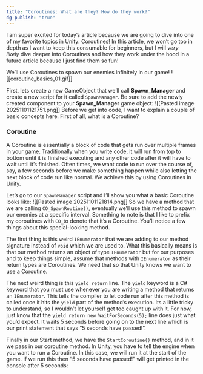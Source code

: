 ```yaml
---
title: "Coroutines: What are they? How do they work?"
dg-publish: "true"
---
```

I am super excited for today’s article because we are going to dive into one of my favorite topics in Unity: Coroutines! In this article, we won’t go too in depth as I want to keep this consumable for beginners, but I will _very likely_ dive deeper into Coroutines and how they work under the hood in a future article because I just find them so fun!

We’ll use Coroutines to spawn our enemies infinitely in our game!
![[coroutine_basics_01.gif]]

First, lets create a new GameObject that we’ll call **Spawn_Manager** and create a new script for it called `SpawnManager`. Be sure to add the newly created component to your **Spawn_Manager** game object:
![[Pasted image 20251101121751.png]]
Before we get into code, I want to explain a couple of basic concepts here. First of all, what is a Coroutine?
### Coroutine
A Coroutine is essentially a block of code that gets run over multiple frames in your game. Traditionally when you write code, it will run from top to bottom until it is finished executing and any other code after it will have to wait until it’s finished. Often times, we want code to run over the course of, say, a few seconds before we make something happen while also letting the next block of code run like normal. We achieve this by using Coroutines in Unity.

Let’s go to our `SpawnManager` script and I’ll show you what a basic Coroutine looks like:
![[Pasted image 20251101121814.png]]
So we have a method that we are calling `CO_SpawnRoutine()`, eventually we’ll use this method to spawn our enemies at a specific interval. Something to note is that I like to prefix my coroutines with `CO_`to denote that it’s a Coroutine. You’ll notice a few things about this special-looking method.

The first thing is this weird `IEnumerator` that we are adding to our method signature instead of `void` which we are used to. What this basically means is that our method returns an object of type `IEnumerator` but for our purposes and to keep things simple, assume that methods with `IEnumerator` as their return types are Coroutines. We need that so that Unity knows we want to use a Coroutine.

The next weird thing is this `yield return` line. The `yield` keyword is a C# keyword that you must use whenever you are writing a method that returns an `IEnumerator`. This tells the compiler to let code run after this method is called once it hits the `yield` part of the method’s execution. Its a little tricky to understand, so I wouldn’t let yourself get too caught up with it. For now, just know that the `yield return new WaitForSeconds(5);` line does just what you’d expect. It waits 5 seconds before going on to the next line which is our print statement that says “5 seconds have passed!”.

Finally in our Start method, we have the `StartCoroutine()` method, and in it we pass in our coroutine method. In Unity, you have to tell the engine when you want to run a Coroutine. In this case, we will run it at the start of the game. If we run this then “5 seconds have passed!” will get printed in the console after 5 seconds: